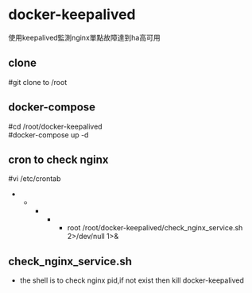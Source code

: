 # docker-keepalived
使用keepalived監測nginx單點故障達到ha高可用

## clone
#git clone to /root

## docker-compose
#cd /root/docker-keepalived  
#docker-compose up -d  

## cron to check nginx
#vi /etc/crontab
* * * * * root /root/docker-keepalived/check_nginx_service.sh 2>/dev/null 1>&

## check_nginx_service.sh
+ the shell is to check nginx pid,if not exist then kill docker-keepalived
